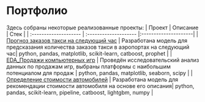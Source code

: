 # Портфолио

Здесь собраны некоторые реализованные проекты: 
| Проект | Описание | Стек |
| :-------------------- | :-------------------- |:---------------------|
| [Прогноз заказов такси на следующий час](https://github.com/tasvil/Portfolio/tree/main/Taxi_orders_forecast) | Разработана модель для предсказания количества заказов такси в аэропортах на следующий час| python, pandas, matplotlib, scikit-learn, catboost, prophet |
| [EDA_Продажи компьютерных игр](https://github.com/tasvil/Portfolio/tree/main/EDA_Computer_games_sales) | Проведён исследовательский анализ данных по продажам игр, выбраны платформы с наибольшим потенциалом для продаж | python, pandas, matplotlib, seaborn, scipy |
| [Определение стоимости автомобилей](https://github.com/tasvil/Portfolio/tree/main/Car_cost_forecast) | Разработана модель для рекомендации стоимости автомобиля на основе его описания| python, pandas, scikit-learn, pipeline, catboost, lightgbm, numpy |
